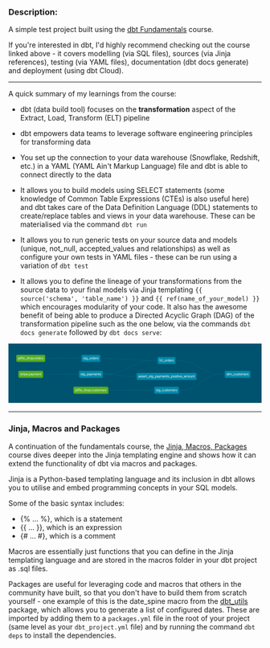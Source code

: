 ### Description:
A simple test project built using the [dbt Fundamentals](https://courses.getdbt.com/courses/fundamentals) course.

If you're interested in dbt, I'd highly recommend checking out the course linked above - it covers modelling (via SQL files), sources (via Jinja references), testing (via YAML files), documentation (dbt docs generate) and deployment (using dbt Cloud).

<hr>

A quick summary of my learnings from the course:
- dbt (data build tool) focuses on the **transformation** aspect of the Extract, Load, Transform (ELT) pipeline

- dbt empowers data teams to leverage software engineering principles for transforming data

- You set up the connection to your data warehouse (Snowflake, Redshift, etc.) in a YAML (YAML Ain't Markup Language) file and dbt is able to connect directly to the data

- It allows you to build models using SELECT statements (some knowledge of Common Table Expressions (CTEs) is also useful here) and dbt takes care of the Data Definition Language (DDL) statements to create/replace tables and views in your data warehouse. These can be materialised via the command `dbt run`

- It allows you to run generic tests on your source data and models (unique, not_null, accepted_values and relationships) as well as configure your own tests in YAML files - these can be run using a variation of `dbt test`

- It allows you to define the lineage of your transformations from the source data to your final models via Jinja templating `{{ source('schema', 'table_name') }}` and `{{ ref(name_of_your_model) }}` which encourages modularity of your code. It also has the awesome benefit of being able to produce a Directed Acyclic Graph (DAG) of the transformation pipeline such as the one below, via the commands `dbt docs generate` followed by `dbt docs serve`:

![Lineage graph of sample data from the dbt Fundamentals course](images/DAG.png)

<hr>

### Jinja, Macros and Packages

A continuation of the fundamentals course, the [Jinja, Macros, Packages](https://courses.getdbt.com/courses/jinja-macros-packages) course dives deeper into the Jinja templating engine and shows how it can extend the functionality of dbt via macros and packages.

Jinja is a Python-based templating language and its inclusion in dbt allows you to utilise and embed programming concepts in your SQL models.

Some of the basic syntax includes: 
- {% ... %}, which is a statement<br>
- {{ ... }}, which is an expression<br>
- {# ... #}, which is a comment

Macros are essentially just functions that you can define in the Jinja templating language and are stored in the macros folder in your dbt project as .sql files.

Packages are useful for leveraging code and macros that others in the community have built, so that you don't have to build them from scratch yourself - one example of this is the date_spine macro from the [dbt_utils](https://hub.getdbt.com/dbt-labs/dbt_utils/0.1.7/) package, which allows you to generate a list of configured dates. These are imported by adding them to a `packages.yml` file in the root of your project (same level as your `dbt_project.yml` file) and by running the command `dbt deps` to install the dependencies.
